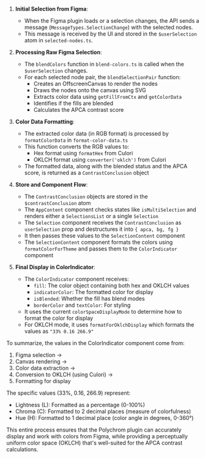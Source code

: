

1. **Initial Selection from Figma**:
   - When the Figma plugin loads or a selection changes, the API sends a message (`MessageTypes.SelectionChange`) with the selected nodes.
   - This message is received by the UI and stored in the `$userSelection` atom in `selected-nodes.ts`.

2. **Processing Raw Figma Selection**:
   - The `blendColors` function in `blend-colors.ts` is called when the `$userSelection` changes.
   - For each selected node pair, the `blendSelectionPair` function:
     - Creates an OffscreenCanvas to render the nodes
     - Draws the nodes onto the canvas using SVG
     - Extracts color data using `getFillFromCtx` and `getColorData`
     - Identifies if the fills are blended
     - Calculates the APCA contrast score

3. **Color Data Formatting**:
   - The extracted color data (in RGB format) is processed by `formatColorData` in `format-color-data.ts`
   - This function converts the RGB values to:
     - Hex format using `formatHex` from Culori
     - OKLCH format using `converter('oklch')` from Culori
   - The formatted data, along with the blended status and the APCA score, is returned as a `ContrastConclusion` object

4. **Store and Component Flow**:
   - The `ContrastConclusion` objects are stored in the `$contrastConclusion` atom
   - The `AppContent` component checks states like `isMultiSelection` and renders either a `SelectionsList` or a single `Selection`
   - The `Selection` component receives the `ContrastConclusion` as `userSelection` prop and destructures it into `{ apca, bg, fg }`
   - It then passes these values to the `SelectionContent` component
   - The `SelectionContent` component formats the colors using `formatColorForTheme` and passes them to the `ColorIndicator` component

5. **Final Display in ColorIndicator**:
   - The `ColorIndicator` component receives:
     - `fill`: The color object containing both hex and OKLCH values
     - `indicatorColor`: The formatted color for display
     - `isBlended`: Whether the fill has blend modes
     - `borderColor` and `textColor`: For styling
   - It uses the current `colorSpaceDisplayMode` to determine how to format the color for display
   - For OKLCH mode, it uses `formatForOklchDisplay` which formats the values as `"33% 0.16 266.9"`

To summarize, the values in the ColorIndicator component come from:
1. Figma selection → 
2. Canvas rendering → 
3. Color data extraction → 
4. Conversion to OKLCH (using Culori) → 
5. Formatting for display

The specific values (33%, 0.16, 266.9) represent:
- Lightness (L): Formatted as a percentage (0-100%)
- Chroma (C): Formatted to 2 decimal places (measure of colorfulness)
- Hue (H): Formatted to 1 decimal place (color angle in degrees, 0-360°)

This entire process ensures that the Polychrom plugin can accurately display and work with colors from Figma, while providing a perceptually uniform color space (OKLCH) that's well-suited for the APCA contrast calculations.
